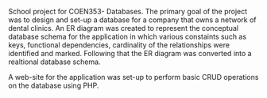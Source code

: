 School project for COEN353- Databases. The primary goal of the project was to design and set-up a database for a company that owns a network of dental clinics. An ER diagram was created to represent the conceptual database schema for the application in which various constaints such as keys, functional dependencies, cardinality of the relationships were identified and marked. Following that the ER diagram was converted into a realtional database schema. 

A web-site for the application was set-up to perform basic CRUD operations on the database using PHP.
